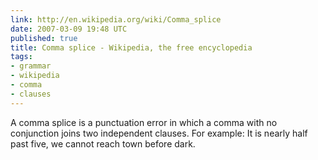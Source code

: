 ```yaml
---
link: http://en.wikipedia.org/wiki/Comma_splice
date: 2007-03-09 19:48 UTC
published: true
title: Comma splice - Wikipedia, the free encyclopedia
tags:
- grammar
- wikipedia
- comma
- clauses
---
```


A comma splice is a punctuation error in which a comma with no conjunction joins two independent clauses. For example: It is nearly half past five, we cannot reach town before dark.
